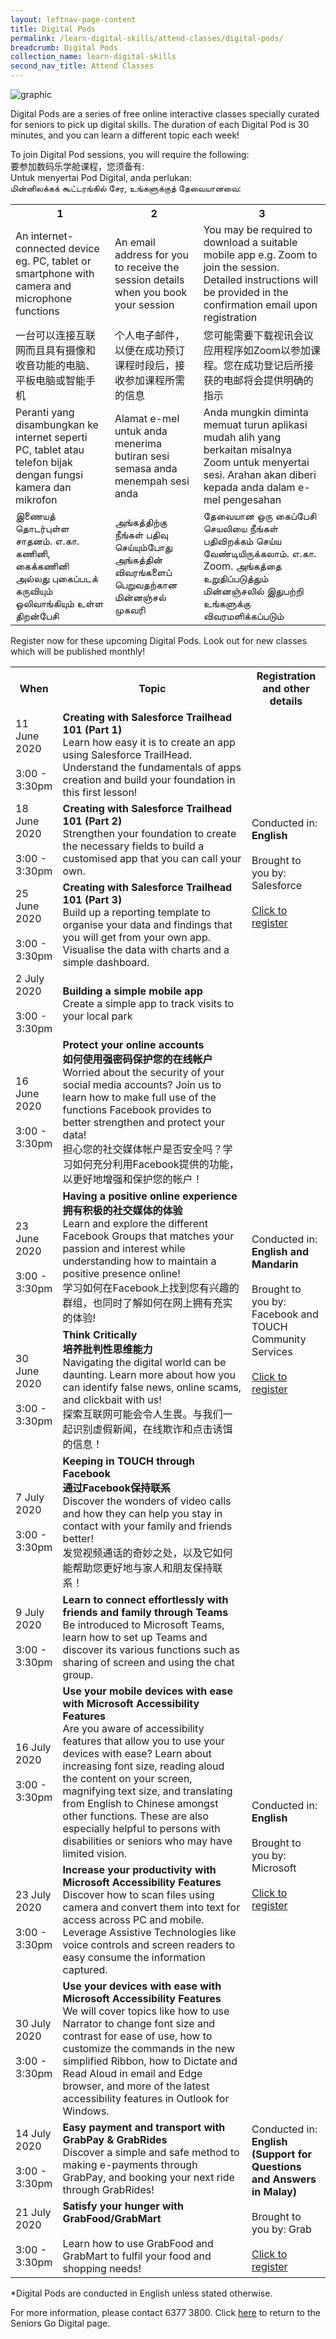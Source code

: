 ```yaml
---
layout: leftnav-page-content
title: Digital Pods
permalink: /learn-digital-skills/attend-classes/digital-pods/
breadcrumb: Digital Pods
collection_name: learn-digital-skills
second_nav_title: Attend Classes
---
```


![graphic](/images/learn-digital-skills/digital-pods.jpg)

Digital Pods are a series of free online interactive classes specially curated for seniors to pick up digital skills. The duration of each Digital Pod is 30 minutes, and you can learn a different topic each week!

To join Digital Pod sessions, you will require the following: <br>要参加数码乐学舱课程，您须备有: <br>Untuk menyertai Pod Digital, anda perlukan: <br>மின்னிலக்கக் கூட்டரங்கில் சேர, உங்களுக்குத் தேவையானவை:

<table>
  <tr>
    <th>1</th>
    <th>2</th>
    <th>3</th>
  </tr>
  <tr>
    <td>An internet-connected device eg. PC, tablet or smartphone with camera and microphone functions</td>
    <td>An email address for you to receive the session details when you book your session</td>
    <td>You may be required to download a suitable mobile app e.g. Zoom to join the session. Detailed instructions will be provided in the confirmation email upon registration</td>
  </tr>
<tr>
  <td>一台可以连接互联网而且具有摄像和收音功能的电脑、平板电脑或智能手机</td>
  <td>个人电子邮件，以便在成功预订课程时段后，接收参加课程所需的信息</td>
  <td>您可能需要下载视讯会议应用程序如Zoom以参加课程。您在成功登记后所接获的电邮将会提供明确的指示</td>
  </tr>
<tr>
  <td>Peranti yang disambungkan ke internet seperti PC, tablet atau telefon bijak dengan fungsi kamera dan mikrofon</td>
  <td>Alamat e-mel untuk anda menerima butiran sesi semasa anda menempah sesi anda</td>
  <td>Anda mungkin diminta memuat turun aplikasi mudah alih yang berkaitan misalnya Zoom untuk menyertai sesi. Arahan akan diberi kepada anda dalam e-mel pengesahan</td>
</tr>
  <tr>
  <td>இணையத் தொடர்புள்ள சாதனம். எ.கா. கணினி, கைக்கணினி அல்லது புகைப்படக் கருவியும் ஒலிவாங்கியும் உள்ள திறன்பேசி</td>
  <td>அங்கத்திற்கு நீங்கள் பதிவு செய்யும்போது அங்கத்தின் விவரங்களைப் பெறுவதற்கான மின்னஞ்சல் முகவரி </td>
  <td>தேவையான ஒரு கைப்பேசி செயலியை நீங்கள் பதிவிறக்கம் செய்ய வேண்டியிருக்கலாம். எ.கா. Zoom. அங்கத்தை உறுதிப்படுத்தும் மின்னஞ்சலில் இதுபற்றி உங்களுக்கு விவரமளிக்கப்படும் </td>
</tr>
</table>

Register now for these upcoming Digital Pods. Look out for new classes which will be published monthly!

<table>
  <tr>
    <th width="15%">When</th>
    <th width="60%">Topic</th>
    <th width="25%">Registration and other details</th>
  </tr>
<tr>
  
  <td>11 June 2020<br><br>3:00 - 3:30pm</td>
  <td><b>Creating with Salesforce Trailhead 101 (Part 1)</b><br>Learn how easy it is to create an app using Salesforce TrailHead. Understand the fundamentals of apps creation and build your foundation in this first lesson!</td>
  <td rowspan="4" valign="middle">Conducted in: <b>English</b><br><br>Brought to you by: Salesforce<br><br><a href="https://form.gov.sg/5eae39e72137fe0011d06977" target="_blank">Click to register</a></td>
  </tr>
<tr>
  <td>18 June 2020<br><br>3:00 - 3:30pm</td>
  <td><b>Creating with Salesforce Trailhead 101 (Part 2)</b><br>Strengthen your foundation to create the necessary fields to build a customised app that you can call your own. </td>
</tr>
<tr>
  <td>25 June 2020<br><br>3:00 - 3:30pm</td>
  <td><b>Creating with Salesforce Trailhead 101 (Part 3)</b><br>Build up a reporting template to organise your data and findings that you will get from your own app. Visualise the data with charts and a simple dashboard. </td>
</tr>
  <tr>
  <td>2 July 2020<br><br>3:00 - 3:30pm</td>
  <td><b>Building a simple mobile app</b><br>Create a simple app to track visits to your local park</td>
</tr>
<tr>
  <td>16 June 2020<br><br>3:00 - 3:30pm</td>
  <td><b>Protect your online accounts</b><br><b>如何使用强密码保护您的在线帐户</b><br>Worried about the security of your social media accounts? Join us to learn how to make full use of the functions Facebook provides to better strengthen and protect your data!<br> 担心您的社交媒体帐户是否安全吗？学习如何充分利用Facebook提供的功能，以更好地增强和保护您的帐户！</td>
  <td rowspan="4" valign="middle">Conducted in: <b>English and Mandarin</b><br><br>Brought to you by: Facebook and TOUCH Community Services<br><br><a href="https://form.gov.sg/5eae3ace2137fe0011d06cfa" target="_blank">Click to register</a></td>
  </tr>
<tr>
  <td>23 June 2020<br><br>3:00 - 3:30pm</td>
  <td><b>Having a positive online experience</b><br><b>拥有积极的社交媒体的体验</b><br>Learn and explore the different Facebook Groups that matches your passion and interest while understanding how to maintain a positive presence online!<br> 学习如何在Facebook上找到您有兴趣的群组，也同时了解如何在网上拥有充实的体验! </td>
</tr>
<tr>
  <td>30 June 2020<br><br>3:00 - 3:30pm</td>
  <td><b>Think Critically</b><br><b>培养批判性思维能力</b><br>Navigating the digital world can be daunting. Learn more about how you can identify false news, online scams, and clickbait with us!<br> 探索互联网可能会令人生畏。与我们一起识别虚假新闻，在线欺诈和点击诱饵的信息！</td>
</tr>
  <tr>
  <td>7 July 2020<br><br>3:00 - 3:30pm</td>
  <td><b>Keeping in TOUCH through Facebook</b><br><b>通过Facebook保持联系</b><br>Discover the wonders of video calls and how they can help you stay in contact with your family and friends better!<br> 发觉视频通话的奇妙之处，以及它如何能帮助您更好地与家人和朋友保持联系！</td>
</tr>
  <tr>
  <td>9 July 2020<br><br>3:00 - 3:30pm</td>
  <td><b>Learn to connect effortlessly with friends and family through Teams</b><br>Be introduced to Microsoft Teams, learn how to set up Teams and discover its various functions such as sharing of screen and using the chat group.</td>
  <td rowspan="4" valign="middle">Conducted in: <b>English</b><br><br>Brought to you by: Microsoft<br><br><a href="https://form.gov.sg/5ed764331a963a0011c33a2a" target="_blank">Click to register</a></td>
  </tr>
<tr>
  <td>16 July 2020<br><br>3:00 - 3:30pm</td>
  <td><b>Use your mobile devices with ease with Microsoft Accessibility Features</b><br>Are you aware of accessibility features that allow you to use your devices with ease? Learn about increasing font size, reading aloud the content on your screen, magnifying text size, and translating from English to Chinese amongst other functions. These are also especially helpful to persons with disabilities or seniors who may have limited vision.</td>
</tr>
<tr>
  <td>23 July 2020<br><br>3:00 - 3:30pm</td>
  <td><b>Increase your productivity with Microsoft Accessibility Features</b><br>Discover how to scan files using camera and convert them into text for access across PC and mobile. Leverage Assistive Technologies like voice controls and screen readers to easy consume the information captured.</td>
</tr>
  <tr>
  <td>30 July 2020<br><br>3:00 - 3:30pm</td>
  <td><b>Use your devices with ease with Microsoft Accessibility Features</b><br>We will cover topics like how to use Narrator to change font size and contrast for ease of use, how to customize the commands in the new simplified Ribbon, how to Dictate and Read Aloud in email and Edge browser, and more of the latest accessibility features in Outlook for Windows.</td>
</tr>
    <tr>
<td>14 July 2020<br><br>3:00 - 3:30pm</td>
  <td><b>Easy payment and transport with GrabPay & GrabRides</b><br>Discover a simple and safe method to making e-payments through GrabPay, and booking your next ride through GrabRides!</td>
  <td rowspan="4" valign="middle">Conducted in: <b>English (Support for Questions and Answers in Malay)</b><br><br>Brought to you by: Grab<br><br><a href="https://form.gov.sg/5edf53e7f7a6ab0011cd2591" target="_blank">Click to register</a></td>
  </tr>
 <tr>
  <td>21 July 2020<br><br>3:00 - 3:30pm</td>
  <td><b>Satisfy your hunger with GrabFood/GrabMart</b><br><br>  Learn how to use GrabFood and GrabMart to fulfil your food and shopping needs!</td>
</tr>

</table>

*Digital Pods are conducted in English unless stated otherwise.

For more information, please contact 6377 3800. Click <a href="https://imsilver.imda.gov.sg/seniors-go-digital/" target="_blank">here</a> to return to the Seniors Go Digital page.
